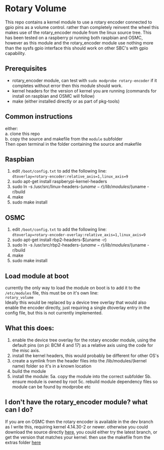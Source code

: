 # Rotary Volume
This repo contains a kernel module to use a rotary encoder connected to gpio pins as a volume control. rather than completely reinvent the wheel this makes use of the rotary_encoder module from the linux source tree.
This has been tested on a raspberry pi running both raspbian and OSMC, however as this module and the rotary_encoder module use nothing more than the sysfs gpio interface this should work on other SBC's with gpio capability.

## Prerequisites
 - rotary_encoder module, can test with `sudo modprobe rotary-encoder` if it completes without error then this module should work.
 - kernel headers for the version of kernel you are running (commands for install on raspbian and OSMC will follow)
 - make (either installed directly or as part of pkg-tools)
 
## Common instructions
either:  
a. clone this repo  
b. copy the source and makefile from the `module` subfolder  
Then open terminal in the folder containing the source and makefile

## Raspbian
1. edit `/boot/config.txt` to add the following line:  
`dtoverlay=rotary-encoder:relative_axis=1,linux_axis=9`
2. sudo apt-get install raspberypi-kernel-headers
3. sudo ln -s /usr/src/linux-headers-$(uname -r) /lib/modules/$(uname -r/build
4. make
5. sudo make install

## OSMC
1. edit `/boot/config.txt` to add the following line:  
`dtoverlay=rotary-encoder-overlay:relative_axis=1,linux_axis=9`
2. sudo apt-get install rbp2-headers-$(uname -r)
3. sudo ln -s /usr/src/rbp2-headers-$(uname -r) /lib/modules/$(uname -r/build
4. make
5. sudo make install

## Load module at boot
currently the only way to load the module on boot is to add it to the `/etc/modules` file, this must be on it's own line:  
`rotary_volume`  
Ideally this would be replaced by a device tree overlay that would also enable the encoder directly, just requiring a single dtoverlay entry in the config file, but this is not currently implemented.

## What this does:
1. enable the device tree overlay for the rotary encoder module, using the default pins (on pi: BCM 4 and 17) as a relative axis using the code for the misc axis.
2. install the kernel headers, this would probably be different for other OS's
3. create a symlink from the header files into the /lib/modules/(kernel name) folder so it's in a known location
4. build the module
5. install the module:
5a. copy the module into the correct subfolder
5b. ensure module is owned by root
5c. rebuild module dependency files so module can be found by modprobe etc

## I don't have the rotary_encoder module? what can I do?
If you are on OSMC then the rotary encoder is available in the dev branch as I write this, requiring kernel 4.14.30-2 or newer.
otherwise you could download the source directly [here](https://github.com/raspberrypi/linux/blob/rpi-4.16.y/drivers/input/misc/rotary_encoder.c), you could either try the latest branch, or get the version that matches your kernel.
then use the makefile from the extras folder [here](https://github.com/JamesGKent/rotary_volume/blob/master/extras/rotary_encoder/Makefile)
